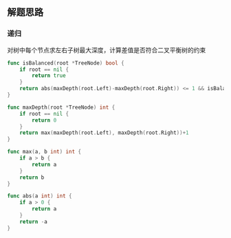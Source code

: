 <a name="KJI7y"></a>

## 解题思路

<a name="d61UJ"></a>

### 递归

对树中每个节点求左右子树最大深度，计算差值是否符合二叉平衡树的约束

```go
func isBalanced(root *TreeNode) bool {
    if root == nil {
        return true
    }
    return abs(maxDepth(root.Left)-maxDepth(root.Right)) <= 1 && isBalanced(root.Left) && isBalanced(root.Right)
}

func maxDepth(root *TreeNode) int {
    if root == nil {
        return 0
    }
    return max(maxDepth(root.Left), maxDepth(root.Right))+1
}

func max(a, b int) int {
    if a > b {
        return a
    }
    return b
}

func abs(a int) int {
    if a > 0 {
        return a
    }
    return -a
}
```
